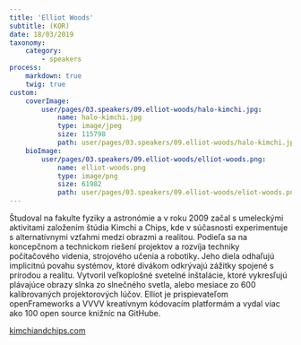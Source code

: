 ```yaml
---
title: 'Elliot Woods'
subtitle: (KOR)
date: 18/03/2019
taxonomy:
    category:
        - speakers
process:
    markdown: true
    twig: true
custom:
    coverImage:
        user/pages/03.speakers/09.elliot-woods/halo-kimchi.jpg:
            name: halo-kimchi.jpg
            type: image/jpeg
            size: 115798
            path: user/pages/03.speakers/09.elliot-woods/halo-kimchi.jpg
    bioImage:
        user/pages/03.speakers/09.elliot-woods/elliot-woods.png:
            name: elliot-woods.png
            type: image/png
            size: 61982
            path: user/pages/03.speakers/09.elliot-woods/eliot-woods.png
---
```


Študoval na fakulte fyziky a astronómie a v roku 2009 začal s umeleckými aktivitami založením štúdia Kimchi a Chips, kde v súčasnosti experimentuje s alternatívnymi vzťahmi medzi obrazmi a realitou. Podieľa sa na koncepčnom a technickom riešení projektov a rozvíja techniky počítačového videnia, strojového učenia a robotiky. Jeho diela odhaľujú implicitnú povahu systémov, ktoré divákom odkrývajú zážitky spojené s prírodou a realitu. Vytvoril veľkoplošné svetelné  inštalácie, ktoré vykresľujú plávajúce obrazy slnka zo slnečného svetla, alebo mesiace zo 600 kalibrovaných projektorových lúčov. Elliot je prispievateľom openFrameworks a VVVV kreatívnym kódovacím platformám a vydal viac ako 100 open source knižníc na GitHube.

[kimchiandchips.com](https://www.kimchiandchips.com)

